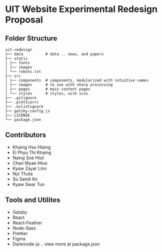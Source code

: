 # UIT Website Experimental Redesign Proposal

## Folder Structure

```
uit-redesign
├── data          # data .. news, and papers
├── static
│ ├── fonts
│ ├── images
│ └── robots.txt
├── src
│ ├── components  # components, modularized with intuitive names
│ ├── images      # to use with sharp processing
│ ├── pages       # main content pages
│ └── styles      # styles, with scss
├── .gitignore
├── .prettierrc
├── .eslintignore
├── gatsby-config.js
├── LICENSE
└── package.json
```

## Contributors

- Khaing Hsu Hlaing  
- Ei Phyu Thi Khaing  
- Naing Soe Htut  
- Chan Myae Htoo  
- Kyaw Zayar Linn  
- Nyi Thuta  
- Su Sandi Ko  
- Kyaw Swar Tun  

## Tools and Utilites

- Gatsby
- React
- React-Feather
- Node-Sass
- Prettier
- Figma
- Darkmode-js
  .. view more at package.json
